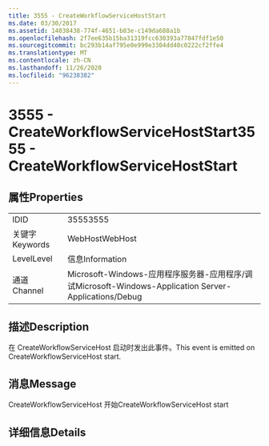 ```yaml
---
title: 3555 - CreateWorkflowServiceHostStart
ms.date: 03/30/2017
ms.assetid: 14038438-774f-4651-b83e-c149da688a1b
ms.openlocfilehash: 2f7ee635b15ba31319fcc630393a77847fdf1e50
ms.sourcegitcommit: bc293b14af795e0e999e3304dd40c0222cf2ffe4
ms.translationtype: MT
ms.contentlocale: zh-CN
ms.lasthandoff: 11/26/2020
ms.locfileid: "96238382"
---
```

# <a name="3555---createworkflowservicehoststart"></a><span data-ttu-id="d6139-102">3555 - CreateWorkflowServiceHostStart</span><span class="sxs-lookup"><span data-stu-id="d6139-102">3555 - CreateWorkflowServiceHostStart</span></span>

## <a name="properties"></a><span data-ttu-id="d6139-103">属性</span><span class="sxs-lookup"><span data-stu-id="d6139-103">Properties</span></span>  
  
|||  
|-|-|  
|<span data-ttu-id="d6139-104">ID</span><span class="sxs-lookup"><span data-stu-id="d6139-104">ID</span></span>|<span data-ttu-id="d6139-105">3555</span><span class="sxs-lookup"><span data-stu-id="d6139-105">3555</span></span>|  
|<span data-ttu-id="d6139-106">关键字</span><span class="sxs-lookup"><span data-stu-id="d6139-106">Keywords</span></span>|<span data-ttu-id="d6139-107">WebHost</span><span class="sxs-lookup"><span data-stu-id="d6139-107">WebHost</span></span>|  
|<span data-ttu-id="d6139-108">Level</span><span class="sxs-lookup"><span data-stu-id="d6139-108">Level</span></span>|<span data-ttu-id="d6139-109">信息</span><span class="sxs-lookup"><span data-stu-id="d6139-109">Information</span></span>|  
|<span data-ttu-id="d6139-110">通道</span><span class="sxs-lookup"><span data-stu-id="d6139-110">Channel</span></span>|<span data-ttu-id="d6139-111">Microsoft-Windows-应用程序服务器-应用程序/调试</span><span class="sxs-lookup"><span data-stu-id="d6139-111">Microsoft-Windows-Application Server-Applications/Debug</span></span>|  
  
## <a name="description"></a><span data-ttu-id="d6139-112">描述</span><span class="sxs-lookup"><span data-stu-id="d6139-112">Description</span></span>  

 <span data-ttu-id="d6139-113">在 CreateWorkflowServiceHost 启动时发出此事件。</span><span class="sxs-lookup"><span data-stu-id="d6139-113">This event is emitted on CreateWorkflowServiceHost start.</span></span>  
  
## <a name="message"></a><span data-ttu-id="d6139-114">消息</span><span class="sxs-lookup"><span data-stu-id="d6139-114">Message</span></span>  

 <span data-ttu-id="d6139-115">CreateWorkflowServiceHost 开始</span><span class="sxs-lookup"><span data-stu-id="d6139-115">CreateWorkflowServiceHost start</span></span>  
  
## <a name="details"></a><span data-ttu-id="d6139-116">详细信息</span><span class="sxs-lookup"><span data-stu-id="d6139-116">Details</span></span>

